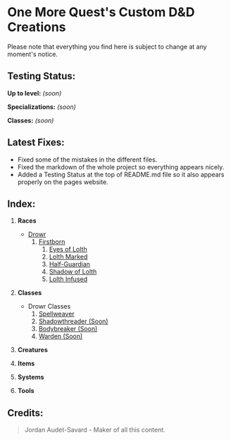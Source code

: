# **One More Quest**'s Custom D&D Creations
Please note that everything you find here is subject to change at any moment's notice.

## **Testing Status**:
**Up to level:** *(soon)*

**Specializations:** *(soon)*

**Classes:** *(soon)*


## **Latest Fixes**:
- Fixed some of the mistakes in the different files.
- Fixed the markdown of the whole project so everything appears nicely.
- Added a Testing Status at the top of README.md file so it also appears properly on the pages website.

## **Index**:

1. **Races**
    - [Drowr](https://github.com/MysticalSquirrel/DnD-Custom-Creations/blob/master/Custom%20Races/Drowr.md)
        1. [Firstborn](https://github.com/MysticalSquirrel/DnD-Custom-Creations/blob/master/Custom%20Races/Drowr.md#1-drowr---firstborn)
            1. [Eyes of Lolth](https://github.com/MysticalSquirrel/DnD-Custom-Creations/blob/master/Custom%20Races/Drowr.md#1-eyes-of-lolth)
            2. [Lolth Marked](https://github.com/MysticalSquirrel/DnD-Custom-Creations/blob/master/Custom%20Races/Drowr.md#2-lolth-marked)
            3. [Half-Guardian](https://github.com/MysticalSquirrel/DnD-Custom-Creations/blob/master/Custom%20Races/Drowr.md#3-half-guardian)
            4. [Shadow of Lolth](https://github.com/MysticalSquirrel/DnD-Custom-Creations/blob/master/Custom%20Races/Drowr.md#4-shadow-of-lolth)
            5. [Lolth Infused](https://github.com/MysticalSquirrel/DnD-Custom-Creations/blob/master/Custom%20Races/Drowr.md#5-lolth-infused)


2. **Classes**
    - Drowr Classes
        1. [Spellweaver](https://github.com/MysticalSquirrel/DnD-Custom-Creations/blob/master/Custom%20Classes/Drowr%20Classes/Spellweaver.md)
        2. [Shadowthreader (Soon)](https://github.com/MysticalSquirrel/DnD-Custom-Creations/blob/master/Custom%20Classes/Drowr%20Classes/Shadowthreader.md)
        3. [Bodybreaker (Soon)](https://github.com/MysticalSquirrel/DnD-Custom-Creations/blob/master/Custom%20Classes/Drowr%20Classes/Bodybreaker.md)
        4. [Warden (Soon)](https://github.com/MysticalSquirrel/DnD-Custom-Creations/blob/master/Custom%20Classes/Drowr%20Classes/Warden.md)

3. **Creatures**

4. **Items**

5. **Systems**

6. **Tools**

## **Credits**:

> Jordan Audet-Savard - Maker of all this content.
